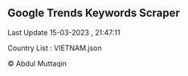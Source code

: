 

## Google Trends Keywords Scraper 
 
Last Update 15-03-2023 , 21:47:11

Country List :
VIETNAM.json



© Abdul Muttaqin 
